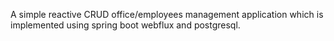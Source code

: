 A simple reactive CRUD office/employees management application which is implemented using spring boot webflux and postgresql. 
